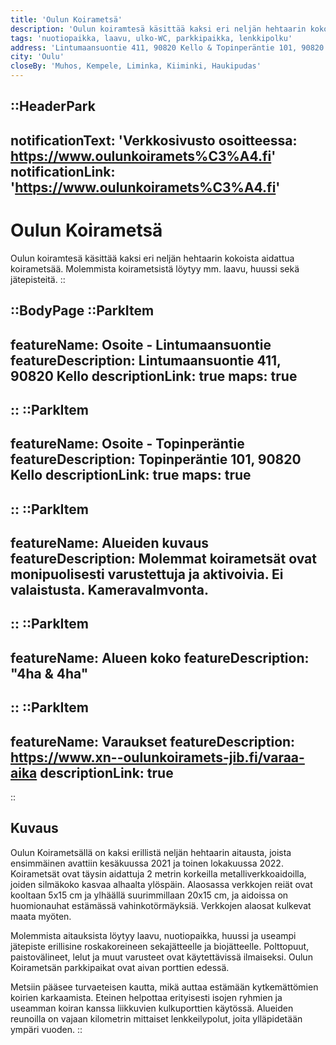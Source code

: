 ```yaml
---
title: 'Oulun Koirametsä'
description: 'Oulun koiramtesä käsittää kaksi eri neljän hehtaarin kokoista aidattua koirametsää. Molemmista koirametsistä löytyy mm. laavu, huussi sekä jätepisteitä.'
tags: 'nuotiopaikka, laavu, ulko-WC, parkkipaikka, lenkkipolku'
address: 'Lintumaansuontie 411, 90820 Kello & Topinperäntie 101, 90820 Kello'
city: 'Oulu'
closeBy: 'Muhos, Kempele, Liminka, Kiiminki, Haukipudas'
---
```


::HeaderPark
---
notificationText: 'Verkkosivusto osoitteessa: https://www.oulunkoiramets%C3%A4.fi'
notificationLink: 'https://www.oulunkoiramets%C3%A4.fi'
---
# Oulun Koirametsä
Oulun koiramtesä käsittää kaksi eri neljän hehtaarin kokoista aidattua koirametsää. Molemmista koirametsistä löytyy mm. laavu, huussi sekä jätepisteitä.
::

::BodyPage
::ParkItem
---
featureName: Osoite - Lintumaansuontie
featureDescription: Lintumaansuontie 411, 90820 Kello
descriptionLink: true
maps: true
---
::
::ParkItem
---
featureName: Osoite - Topinperäntie
featureDescription: Topinperäntie 101, 90820 Kello
descriptionLink: true
maps: true
---
::
::ParkItem
---
featureName: Alueiden kuvaus
featureDescription: Molemmat koirametsät ovat monipuolisesti varustettuja ja aktivoivia. Ei valaistusta. Kameravalmvonta.
---
::
::ParkItem
---
featureName: Alueen koko
featureDescription: "4ha & 4ha"
---
::
::ParkItem
---
featureName: Varaukset
featureDescription: https://www.xn--oulunkoiramets-jib.fi/varaa-aika
descriptionLink: true
---
::
## Kuvaus
Oulun Koirametsällä on kaksi erillistä neljän hehtaarin aitausta, joista ensimmäinen avattiin kesäkuussa 2021 ja toinen lokakuussa 2022. Koirametsät ovat täysin aidattuja 2 metrin korkeilla metalliverkkoaidoilla, joiden silmäkoko kasvaa alhaalta ylöspäin. Alaosassa verkkojen reiät ovat kooltaan 5x15 cm ja ylhäällä suurimmillaan 20x15 cm, ja aidoissa on huomionauhat estämässä vahinkotörmäyksiä. Verkkojen alaosat kulkevat maata myöten.

Molemmista aitauksista löytyy laavu, nuotiopaikka, huussi ja useampi jätepiste erillisine roskakoreineen sekajätteelle ja biojätteelle. Polttopuut, paistovälineet, lelut ja muut varusteet ovat käytettävissä ilmaiseksi. Oulun Koirametsän parkkipaikat ovat aivan porttien edessä.

Metsiin pääsee turvaeteisen kautta, mikä auttaa estämään kytkemättömien koirien karkaamista. Eteinen helpottaa erityisesti isojen ryhmien ja useamman koiran kanssa liikkuvien kulkuporttien käytössä. Alueiden reunoilla on vajaan kilometrin mittaiset lenkkeilypolut, joita ylläpidetään ympäri vuoden.
::